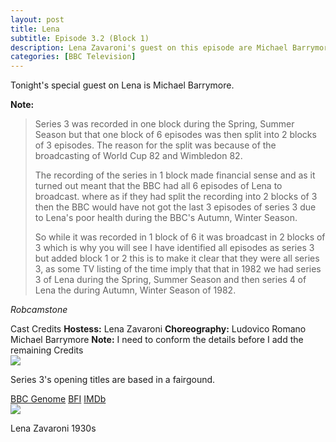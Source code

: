```yaml
---
layout: post
title: Lena
subtitle: Episode 3.2 (Block 1)
description: Lena Zavaroni's guest on this episode are Michael Barrymore. Click on link for details.
categories: [BBC Television]
---
```


Tonight's special guest on Lena is Michael Barrymore.

**Note:**
> Series 3 was recorded in one block during the Spring, Summer Season but that one block of 6 episodes was then split into 2 blocks of 3 episodes. The reason for the split was because of the broadcasting of World Cup 82 and Wimbledon 82.
>
> The recording of the series in 1 block made financial sense and as it turned out meant that the BBC had all 6 episodes of Lena to broadcast. where as if they had split the recording into 2 blocks of 3 then the BBC would have not got the last 3 episodes of series 3 due to Lena's poor health during the BBC's Autumn, Winter Season.
>
> So while it was recorded in 1 block of 6 it was broadcast in 2 blocks of 3 which is why you will see I have identified all episodes as series 3 but added block 1 or 2 this is to make it clear that they were all series 3, as some TV listing of the time imply that that in 1982 we had series 3 of Lena during the Spring, Summer Season and then series 4 of Lena the during Autumn, Winter Season of 1982.

<cite>Robcamstone</cite>

<th>Cast</th>
<th>Credits</th>
</tr>
</thead>
<tbody>
<tr>
<td><b>Hostess:</b> Lena Zavaroni</td>
<td><b>Choreography:</b> Ludovico Romano</td>
</tr>
<tr>
<td>Michael Barrymore</td>
<td></td>
</tr>
<tr>
<td colspan="2"><b>Note:</b> I need to conform the details before I add the remaining Credits</td>
</tr>
</tbody>
</table>
</div>

<div class="col s12 m3">
<div class="card hoverable Card-Default">
<div class="card-image">
<img src="https://farm5.staticflickr.com/4419/37403254712_5d7a82ff51_o_d.png">
</div>
<div class="card-content">
<p>Series 3's opening titles are based in a fairgound.</p>
</div>
<div class="card-action">
<a href="http://genome.ch.bbc.co.uk/c16e539dfeeb46ab9f82203c582cd9de">BBC Genome</a>
<a href="http://explore.bfi.org.uk/4ce2b790cfbac">BFI</a>
<a href="http://www.imdb.com/title/tt2430852">IMDb</a>
</div></div>

<div class="card hoverable Card-Default">
<div class="card-image">
<img src="https://farm5.staticflickr.com/4513/37180446440_f70e474eef_o_d.png">
</div>
<div class="card-content">
<p>Lena Zavaroni 1930s</p>
</div></div></div></div>
</article>
</main>
<!-- Scripts -->
<script src="/https://code.jquery.com/jquery-2.1.1.min.js"></script>
<script src="/materialize/js/materialize.min.js"></script>
<script src="/materialize/js/init.js"></script>
</body>
</html>
